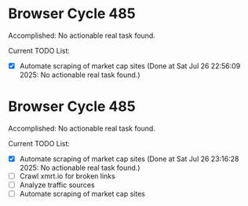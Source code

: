 # Browser Cycle 485

Accomplished: No actionable real task found.

Current TODO List:

- [x] Automate scraping of market cap sites  (Done at Sat Jul 26 22:56:09 2025: No actionable real task found.)

# Browser Cycle 485

Accomplished: No actionable real task found.

Current TODO List:

- [x] Automate scraping of market cap sites  (Done at Sat Jul 26 23:16:28 2025: No actionable real task found.)
- [ ] Crawl xmrt.io for broken links
- [ ] Analyze traffic sources
- [ ] Automate scraping of market cap sites